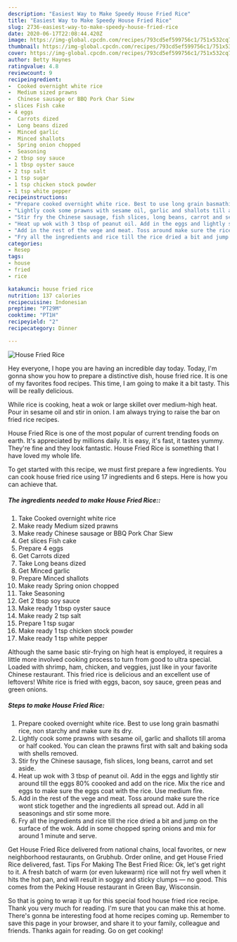 ```yaml
---
description: "Easiest Way to Make Speedy House Fried Rice"
title: "Easiest Way to Make Speedy House Fried Rice"
slug: 2736-easiest-way-to-make-speedy-house-fried-rice
date: 2020-06-17T22:08:44.420Z
image: https://img-global.cpcdn.com/recipes/793cd5ef599756c1/751x532cq70/house-fried-rice-recipe-main-photo.jpg
thumbnail: https://img-global.cpcdn.com/recipes/793cd5ef599756c1/751x532cq70/house-fried-rice-recipe-main-photo.jpg
cover: https://img-global.cpcdn.com/recipes/793cd5ef599756c1/751x532cq70/house-fried-rice-recipe-main-photo.jpg
author: Betty Haynes
ratingvalue: 4.8
reviewcount: 9
recipeingredient:
-  Cooked overnight white rice
-  Medium sized prawns
-  Chinese sausage or BBQ Pork Char Siew
- slices Fish cake
- 4 eggs
-  Carrots dized
-  Long beans dized
-  Minced garlic
-  Minced shallots
-  Spring onion chopped
-  Seasoning
- 2 tbsp soy sauce
- 1 tbsp oyster sauce
- 2 tsp salt
- 1 tsp sugar
- 1 tsp chicken stock powder
- 1 tsp white pepper
recipeinstructions:
- "Prepare cooked overnight white rice. Best to use long grain basmathi rice, non starchy and make sure its dry."
- "Lightly cook some prawns with sesame oil, garlic and shallots till aroma or half cooked. You can clean the prawns first with salt and baking soda with shells removed."
- "Stir fry the Chinese sausage, fish slices, long beans, carrot and set aside."
- "Heat up wok with 3 tbsp of peanut oil. Add in the eggs and lightly stir around till the eggs 80% coooked and add on the rice. Mix the rice and eggs to make sure the eggs coat with the rice. Use medium fire."
- "Add in the rest of the vege and meat. Toss around make sure the rice wont stick together and the ingredients all spread out. Add in all seasonings and stir some more."
- "Fry all the ingredients and rice till the rice dried a bit and jump on the surface of the wok. Add in some chopped spring onions and mix for around 1 minute and serve."
categories:
- Resep
tags:
- house
- fried
- rice

katakunci: house fried rice
nutrition: 137 calories
recipecuisine: Indonesian
preptime: "PT29M"
cooktime: "PT1H"
recipeyield: "2"
recipecategory: Dinner

---
```



![House Fried Rice](https://img-global.cpcdn.com/recipes/793cd5ef599756c1/751x532cq70/house-fried-rice-recipe-main-photo.jpg)

Hey everyone, I hope you are having an incredible day today. Today, I'm gonna show you how to prepare a distinctive dish, house fried rice. It is one of my favorites food recipes. This time, I am going to make it a bit tasty. This will be really delicious.

While rice is cooking, heat a wok or large skillet over medium-high heat. Pour in sesame oil and stir in onion. I am always trying to raise the bar on fried rice recipes.

House Fried Rice is one of the most popular of current trending foods on earth. It's appreciated by millions daily. It is easy, it's fast, it tastes yummy. They're fine and they look fantastic. House Fried Rice is something that I have loved my whole life.


To get started with this recipe, we must first prepare a few ingredients. You can cook house fried rice using 17 ingredients and 6 steps. Here is how you can achieve that.

##### The ingredients needed to make House Fried Rice::

1. Take  Cooked overnight white rice
1. Make ready  Medium sized prawns
1. Make ready  Chinese sausage or BBQ Pork Char Siew
1. Get slices Fish cake
1. Prepare 4 eggs
1. Get  Carrots dized
1. Take  Long beans dized
1. Get  Minced garlic
1. Prepare  Minced shallots
1. Make ready  Spring onion chopped
1. Take  Seasoning
1. Get 2 tbsp soy sauce
1. Make ready 1 tbsp oyster sauce
1. Make ready 2 tsp salt
1. Prepare 1 tsp sugar
1. Make ready 1 tsp chicken stock powder
1. Make ready 1 tsp white pepper


Although the same basic stir-frying on high heat is employed, it requires a little more involved cooking process to turn from good to ultra special. Loaded with shrimp, ham, chicken, and veggies, just like in your favorite Chinese restaurant. This fried rice is delicious and an excellent use of leftovers! White rice is fried with eggs, bacon, soy sauce, green peas and green onions. 

##### Steps to make House Fried Rice:

1. Prepare cooked overnight white rice. Best to use long grain basmathi rice, non starchy and make sure its dry.
1. Lightly cook some prawns with sesame oil, garlic and shallots till aroma or half cooked. You can clean the prawns first with salt and baking soda with shells removed.
1. Stir fry the Chinese sausage, fish slices, long beans, carrot and set aside.
1. Heat up wok with 3 tbsp of peanut oil. Add in the eggs and lightly stir around till the eggs 80% coooked and add on the rice. Mix the rice and eggs to make sure the eggs coat with the rice. Use medium fire.
1. Add in the rest of the vege and meat. Toss around make sure the rice wont stick together and the ingredients all spread out. Add in all seasonings and stir some more.
1. Fry all the ingredients and rice till the rice dried a bit and jump on the surface of the wok. Add in some chopped spring onions and mix for around 1 minute and serve.


Get House Fried Rice delivered from national chains, local favorites, or new neighborhood restaurants, on Grubhub. Order online, and get House Fried Rice delivered, fast. Tips For Making The Best Fried Rice: Ok, let&#39;s get right to it. A fresh batch of warm (or even lukewarm) rice will not fry well when it hits the hot pan, and will result in soggy and sticky clumps — no good. This comes from the Peking House restaurant in Green Bay, Wisconsin. 

So that is going to wrap it up for this special food house fried rice recipe. Thank you very much for reading. I'm sure that you can make this at home. There's gonna be interesting food at home recipes coming up. Remember to save this page in your browser, and share it to your family, colleague and friends. Thanks again for reading. Go on get cooking!
